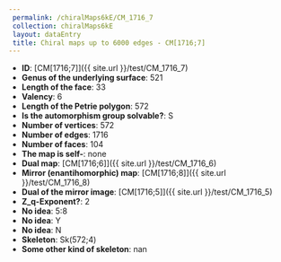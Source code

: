 ```yaml
--- 
 permalink: /chiralMaps6kE/CM_1716_7 
 collection: chiralMaps6kE
 layout: dataEntry
 title: Chiral maps up to 6000 edges - CM[1716;7]
---
```


- **ID**: [CM[1716;7]]({{ site.url }}/test/CM_1716_7)
- **Genus of the underlying surface**: 521
- **Length of the face**: 33
- **Valency**: 6
- **Length of the Petrie polygon**: 572
- **Is the automorphism group solvable?**: S
- **Number of vertices**: 572
- **Number of edges**: 1716
- **Number of faces**: 104
- **The map is self-**: none
- **Dual map**: [CM[1716;6]]({{ site.url }}/test/CM_1716_6)
- **Mirror (enantihomorphic) map**: [CM[1716;8]]({{ site.url }}/test/CM_1716_8)
- **Dual of the mirror image**: [CM[1716;5]]({{ site.url }}/test/CM_1716_5)
- **Z_q-Exponent?**: 2
- **No idea**:  5:8
- **No idea**: Y
- **No idea**: N
- **Skeleton**: Sk(572;4)
- **Some other kind of skeleton**: nan
